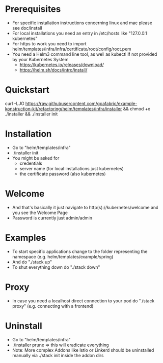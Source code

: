 # Prerequisites
- For specific installation instructions concerning linux and mac please see doc/install
- For local installations you need an entry in /etc/hosts like "127.0.0.1 kubernetes"
- For https to work you need to import helm/templates/infra/infra/certificate/root/config/root.pem
- You need a Helm3 command line tool, as well as kubectl if not provided by your Kubernetes System
  - https://kubernetes.io/releases/download/
  - https://helm.sh/docs/intro/install/
              
# Quickstart
curl -LJO https://raw.githubusercontent.com/goafabric/example-konstruction-kit/refactoring/helm/templates/infra/installer && chmod +x ./installer && ./installer init

# Installation
- Go to "helm/templates/infra"
- ./installer init
- You might be asked for
  - credentials
  - server name (for local installations just kubernetes)
  - the certificate password (also kubernetes)

# Welcome
- And that's basically it just navigate to http(s)://kubernetes/welcome and you see the Welcome Page
- Password is currently just admin/admin

# Examples
- To start specific applications change to the folder representing the namespace (e.g. helm/templates/example/spring)
- And do "./stack up" 
- To shut everything down do "./stack down"

# Proxy
- In case you need a localhost direct connection to your pod do "./stack proxy" (e.g. connecting with a frontend)

# Uninstall
- Go to "helm/templates/infra"
- ./installer prune => this will eradicate everything
- Note: More complex Addons like Istio or Linkerd should be uninstalled manually via ./stack init inside the addon dirs



